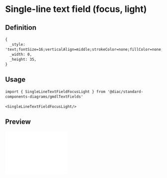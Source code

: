 # Single-line text field (focus, light)

## Definition

```
{
  _style: 'text;fontSize=16;verticalAlign=middle;strokeColor=none;fillColor=none;whiteSpace=wrap;html=1;',
  _width: 0,
  _height: 35,
}
```

## Usage

```
import { SingleLineTextFieldFocusLight } from '@diac/standard-components-diagrams/gmdlTextFields'

<SingleLineTextFieldFocusLight/>
```

## Preview

<img src="./single-line-text-field-focus-light.png" width="200"/>
